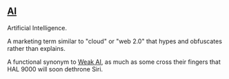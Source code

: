 ## [AI](#ai)

Artificial Intelligence.

A marketing term similar to "cloud" or "web 2.0" that hypes and obfuscates rather than explains.

A functional synonym to [Weak AI](#weak-ai), as much as some cross their fingers that HAL 9000 will soon dethrone Siri.